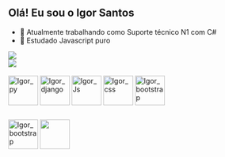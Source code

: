 ## Olá! Eu sou o Igor Santos

- 🔭 Atualmente trabalhando como Suporte técnico N1 com C#
- 🌱 Estudado Javascript puro


<div>
    <a href="https://github.com/igorsantos8888">
    <img align="center" src="https://github-readme-stats.vercel.app/api/?username=igorsantos8888&&show_icons=true&theme=dark&include_all_commit=true" />
  </a><br>
  <a href="https://github.com/anuraghazra/convoychat">
    <img align="center" src="https://github-readme-stats.vercel.app/api/top-langs/?username=igorsantos8888&theme=dark&layout=compact&langs_count=16" />
  </a>
</div>

<div style="display: inline_block"><br>
  <img align="center" alt="Igor_py" height="60" width="60" src="https://img.icons8.com/dusk/128/000000/python.png">
  <img align="center" alt="Igor_django" height="60" width="60" src="https://img.icons8.com/color/144/000000/django.png">
  <img align="center" alt="Igor_Js" height="60" width="60" src="https://img.icons8.com/dusk/128/000000/javascript.png">
  <img align="center" alt="Igor_css" height="60" width="60" src="https://img.icons8.com/dusk/128/000000/css3.png">
  <img align="center" alt="Igor_bootstrap" height="60" width="60" src="https://img.icons8.com/color/144/000000/bootstrap.png">
</div>

##

<div>
  <a href="https://www.linkedin.com/in/igor-santos-a22569140/" target="_blank"><img align="center" alt="Igor_bootstrap" height="60" width="60" src="https://img.icons8.com/office/160/000000/linkedin.png" target="_blank"></a>
  <a href="mailto:igorsantos888@gmail.com" target="_blank"><img align="center" height="60" width="60" src="https://img.icons8.com/dusk/64/000000/gmail-login.png" target="_blank"></a>
</div>
